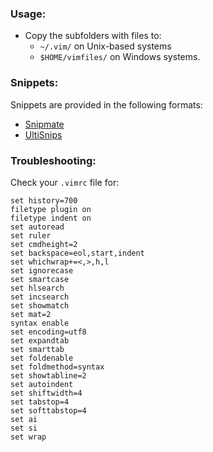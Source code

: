 ### Usage:

* Copy the subfolders with files to:
    * `~/.vim/` on Unix-based systems
    * `$HOME/vimfiles/` on Windows systems.

### Snippets:

Snippets are provided in the following formats:

* [Snipmate](https://github.com/garbas/vim-snipmate/)
* [UltiSnips](https://github.com/SirVer/ultisnips/)

### Troubleshooting:

Check your `.vimrc` file for:

```vim
set history=700
filetype plugin on
filetype indent on
set autoread
set ruler
set cmdheight=2
set backspace=eol,start,indent
set whichwrap+=<,>,h,l
set ignorecase
set smartcase
set hlsearch
set incsearch
set showmatch
set mat=2
syntax enable
set encoding=utf8
set expandtab
set smarttab
set foldenable
set foldmethod=syntax
set showtabline=2
set autoindent
set shiftwidth=4
set tabstop=4
set softtabstop=4
set ai
set si
set wrap
```
